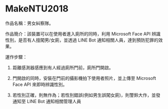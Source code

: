 # MakeNTU2018

作品名稱：男女糾察隊。

作品簡介：該裝置可以在使用者進入廁所的同時，利用 Microsoft Face API 辨識性別，是否有人擅闖男/女廁，並透過 LINE Bot 通知相關人員，達到預防犯罪的效果。

運作步驟：

1. 距離感測器感應到有人經過廁所門前，廁所門開啟。

2. 門開啟的同時，安裝在門前的攝影機拍下使用者照片，並上傳至 Microsoft Face API 來即時辨識性別。

3. 若性別正確，則無作為；若性別錯誤(例如男生誤闖女廁)，則警鈴大作，並發通知至 LINE Bot 通知相關管理人員
